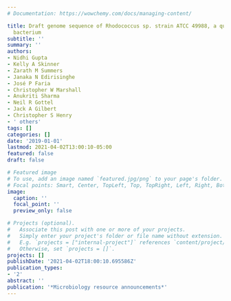 ```yaml
---
# Documentation: https://wowchemy.com/docs/managing-content/

title: Draft genome sequence of Rhodococcus sp. strain ATCC 49988, a quinoline-degrading
  bacterium
subtitle: ''
summary: ''
authors:
- Nidhi Gupta
- Kelly A Skinner
- Zarath M Summers
- Janaka N Edirisinghe
- José P Faria
- Christopher W Marshall
- Anukriti Sharma
- Neil R Gottel
- Jack A Gilbert
- Christopher S Henry
- ' others'
tags: []
categories: []
date: '2019-01-01'
lastmod: 2021-04-02T13:00:10-05:00
featured: false
draft: false

# Featured image
# To use, add an image named `featured.jpg/png` to your page's folder.
# Focal points: Smart, Center, TopLeft, Top, TopRight, Left, Right, BottomLeft, Bottom, BottomRight.
image:
  caption: ''
  focal_point: ''
  preview_only: false

# Projects (optional).
#   Associate this post with one or more of your projects.
#   Simply enter your project's folder or file name without extension.
#   E.g. `projects = ["internal-project"]` references `content/project/deep-learning/index.md`.
#   Otherwise, set `projects = []`.
projects: []
publishDate: '2021-04-02T18:00:10.695586Z'
publication_types:
- '2'
abstract: ''
publication: '*Microbiology resource announcements*'
---
```

